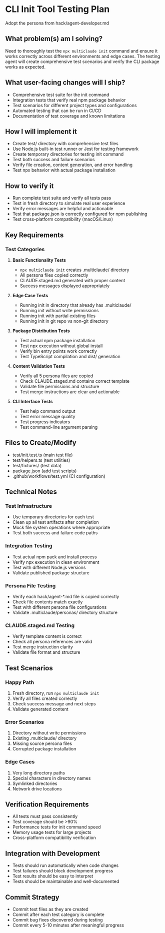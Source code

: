 # CLI Init Tool Testing Plan

Adopt the persona from hack/agent-developer.md

## What problem(s) am I solving?

Need to thoroughly test the `npx multiclaude init` command and ensure it works correctly across different environments and edge cases. The testing agent will create comprehensive test scenarios and verify the CLI package works as expected.

## What user-facing changes will I ship?

- Comprehensive test suite for the init command
- Integration tests that verify real npm package behavior
- Test scenarios for different project types and configurations
- Automated testing that can be run in CI/CD
- Documentation of test coverage and known limitations

## How I will implement it

- Create test/ directory with comprehensive test files
- Use Node.js built-in test runner or Jest for testing framework
- Create temporary directories for testing init command
- Test both success and failure scenarios
- Verify file creation, content generation, and error handling
- Test npx behavior with actual package installation

## How to verify it

- Run complete test suite and verify all tests pass
- Test in fresh directory to simulate real user experience
- Verify error messages are helpful and actionable
- Test that package.json is correctly configured for npm publishing
- Test cross-platform compatibility (macOS/Linux)

## Key Requirements

### Test Categories

1. **Basic Functionality Tests**
   - `npx multiclaude init` creates .multiclaude/ directory
   - All persona files copied correctly
   - CLAUDE.staged.md generated with proper content
   - Success messages displayed appropriately

2. **Edge Case Tests**
   - Running init in directory that already has .multiclaude/
   - Running init without write permissions
   - Running init with partial existing files
   - Running init in git repo vs non-git directory

3. **Package Distribution Tests**
   - Test actual npm package installation
   - Test npx execution without global install
   - Verify bin entry points work correctly
   - Test TypeScript compilation and dist/ generation

4. **Content Validation Tests**
   - Verify all 5 persona files are copied
   - Check CLAUDE.staged.md contains correct template
   - Validate file permissions and structure
   - Test merge instructions are clear and actionable

5. **CLI Interface Tests**
   - Test help command output
   - Test error message quality
   - Test progress indicators
   - Test command-line argument parsing

## Files to Create/Modify

- test/init.test.ts (main test file)
- test/helpers.ts (test utilities)
- test/fixtures/ (test data)
- package.json (add test scripts)
- .github/workflows/test.yml (CI configuration)

## Technical Notes

### Test Infrastructure
- Use temporary directories for each test
- Clean up all test artifacts after completion
- Mock file system operations where appropriate
- Test both success and failure code paths

### Integration Testing
- Test actual npm pack and install process
- Verify npx execution in clean environment
- Test with different Node.js versions
- Validate published package structure

### Persona File Testing
- Verify each hack/agent-*.md file is copied correctly
- Check file contents match exactly
- Test with different persona file configurations
- Validate .multiclaude/personas/ directory structure

### CLAUDE.staged.md Testing
- Verify template content is correct
- Check all persona references are valid
- Test merge instruction clarity
- Validate file format and structure

## Test Scenarios

### Happy Path
1. Fresh directory, run `npx multiclaude init`
2. Verify all files created correctly
3. Check success message and next steps
4. Validate generated content

### Error Scenarios
1. Directory without write permissions
2. Existing .multiclaude/ directory
3. Missing source persona files
4. Corrupted package installation

### Edge Cases
1. Very long directory paths
2. Special characters in directory names
3. Symlinked directories
4. Network drive locations

## Verification Requirements

- All tests must pass consistently
- Test coverage should be >90%
- Performance tests for init command speed
- Memory usage tests for large projects
- Cross-platform compatibility verification

## Integration with Development

- Tests should run automatically when code changes
- Test failures should block development progress
- Test results should be easy to interpret
- Tests should be maintainable and well-documented

## Commit Strategy

- Commit test files as they are created
- Commit after each test category is complete
- Commit bug fixes discovered during testing
- Commit every 5-10 minutes after meaningful progress